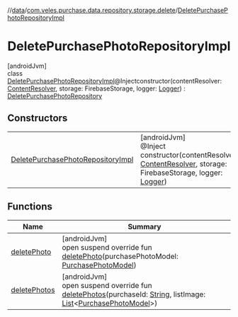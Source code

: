 //[data](../../../index.md)/[com.veles.purchase.data.repository.storage.delete](../index.md)/[DeletePurchasePhotoRepositoryImpl](index.md)

# DeletePurchasePhotoRepositoryImpl

[androidJvm]\
class [DeletePurchasePhotoRepositoryImpl](index.md)@Injectconstructor(contentResolver: [ContentResolver](https://developer.android.com/reference/kotlin/android/content/ContentResolver.html), storage: FirebaseStorage, logger: [Logger](../../../../domain/domain/com.veles.purchase.domain.core.loger/-logger/index.md)) : [DeletePurchasePhotoRepository](../../../../domain/domain/com.veles.purchase.domain.repository.storage/-delete-purchase-photo-repository/index.md)

## Constructors

| | |
|---|---|
| [DeletePurchasePhotoRepositoryImpl](-delete-purchase-photo-repository-impl.md) | [androidJvm]<br>@Inject<br>constructor(contentResolver: [ContentResolver](https://developer.android.com/reference/kotlin/android/content/ContentResolver.html), storage: FirebaseStorage, logger: [Logger](../../../../domain/domain/com.veles.purchase.domain.core.loger/-logger/index.md)) |

## Functions

| Name | Summary |
|---|---|
| [deletePhoto](delete-photo.md) | [androidJvm]<br>open suspend override fun [deletePhoto](delete-photo.md)(purchasePhotoModel: [PurchasePhotoModel](../../../../domain/domain/com.veles.purchase.domain.model.purchase/-purchase-photo-model/index.md)) |
| [deletePhotos](delete-photos.md) | [androidJvm]<br>open suspend override fun [deletePhotos](delete-photos.md)(purchaseId: [String](https://kotlinlang.org/api/latest/jvm/stdlib/kotlin/-string/index.html), listImage: [List](https://kotlinlang.org/api/latest/jvm/stdlib/kotlin.collections/-list/index.html)&lt;[PurchasePhotoModel](../../../../domain/domain/com.veles.purchase.domain.model.purchase/-purchase-photo-model/index.md)&gt;) |
